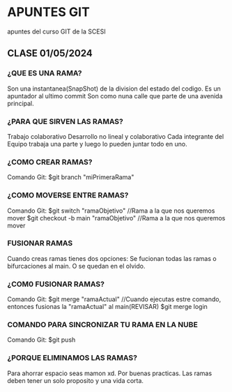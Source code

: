 # APUNTES GIT
apuntes del curso GIT de la SCESI
## CLASE 01/05/2024
### ¿QUE ES UNA RAMA?
Son una instantanea(SnapShot) de la division del estado del codigo.
Es un apuntador al ultimo commit
Son como nuna calle que parte de una avenida principal.
### ¿PARA QUE SIRVEN LAS RAMAS?
Trabajo colaborativo
Desarrollo no lineal y colaborativo
Cada integrante del Equipo trabaja una parte y luego lo pueden juntar todo en uno.
### ¿COMO CREAR RAMAS?
Comando Git: $git branch "miPrimeraRama"
### ¿COMO MOVERSE ENTRE RAMAS?
Comando Git: $git switch "ramaObjetivo" //Rama a la que nos queremos mover
             $git checkout -b main "ramaObjetivo" //Rama a la que nos queremos mover
### FUSIONAR RAMAS
Cuando creas ramas tienes dos opciones:
Se fucionan todas las ramas o bifurcaciones al main.
O se quedan en el olvido.
### ¿COM0 FUSIONAR RAMAS?
Comando Git: $git merge "ramaActual" //Cuando ejecutas estre comando, entonces fusionas la "ramaActual" al main(REVISAR) 
             $git merge login
### COMANDO PARA SINCRONIZAR TU RAMA EN LA NUBE
Comando Git: $git push
### ¿PORQUE ELIMINAMOS LAS RAMAS?
Para ahorrar espacio seas mamon xd.
Por buenas practicas.
Las ramas deben tener un solo proposito y una vida corta.


